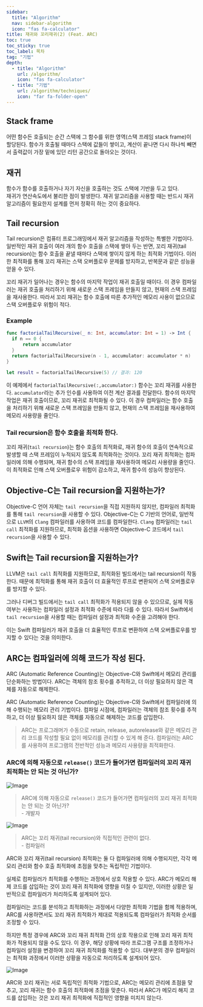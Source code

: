 ```yaml
---
sidebar:
  title: "Algorithm"
  nav: sidebar-algorithm
  icon: "fas fa-calculator"
title: 재귀와 꼬리재귀(2) (Feat. ARC)
toc: true
toc_sticky: true
toc_label: 목차
tag: "기법"
depth:
  - title: "Algorithm"
    url: /algorithm/
    icon: "fas fa-calculator"
  - title: "기법"
    url: /algorithm/techniques/
    icon: "far fa-folder-open"
---
```

## Stack frame
어떤 함수든 호출되는 순간 스택에 그 함수를 위한 영역(스택 프레임 stack frame)이 할당된다.
함수가 호출될 때마다 스택에 값들이 쌓이고, 계산이 끝나면 다시 하나씩 빼면서 출력값이 가장 밑에 있던 리턴 공간으로 돌아오는 것이다.   

## 재귀
함수가 함수를 호출하거나 자기 자신을 호출하는 것도 스택에 기반을 두고 있다.  
재귀가 연산속도에서 불리한 점이 발생한다.
재귀 알고리즘을 사용할 때는 반드시 재귀 알고리즘이 필요한지 설계를 먼저 정확히 하는 것이 중요하다.  

## Tail recursion
Tail recursion은 컴퓨터 프로그래밍에서 재귀 알고리즘을 작성하는 특별한 기법이다. 일반적인 재귀 호출이 여러 개의 함수 호출을 스택에 쌓아 두는 반면, 꼬리 재귀(tail recursion)는 함수 호출을 끝낼 때마다 스택에 쌓이지 않게 하는 최적화 기법이다. 이러한 최적화를 통해 꼬리 재귀는 스택 오버플로우 문제를 방지하고, 반복문과 같은 성능을 얻을 수 있다.

꼬리 재귀가 일어나는 경우는 함수의 마지막 작업이 재귀 호출일 때이다. 이 경우 컴파일러는 재귀 호출을 처리하기 위해 새로운 스택 프레임을 만들지 않고, 현재의 스택 프레임을 재사용한다. 따라서 꼬리 재귀는 함수 호출에 따른 추가적인 메모리 사용이 없으므로 스택 오버플로우 위험이 적다.

### Example
```swift
func factorialTailRecursive(_ n: Int, accumulator: Int = 1) -> Int {
  if n == 0 {
      return accumulator
  }
  return factorialTailRecursive(n - 1, accumulator: accumulator * n)
}

let result = factorialTailRecursive(5) // 결과: 120
```
이 예제에서 `factorialTailRecursive(:,accumulator:)` 함수는 꼬리 재귀를 사용한다. `accumulator`라는 추가 인수를 사용하여 이전 계산 결과를 전달한다. 함수의 마지막 작업은 재귀 호출이므로, 꼬리 재귀로 최적화될 수 있다. 이 경우 컴파일러는 함수 호출을 처리하기 위해 새로운 스택 프레임을 만들지 않고, 현재의 스택 프레임을 재사용하여 메모리 사용량을 줄인다.

### Tail recursion은 함수 호출을 최적화 한다.
꼬리 재귀(`tail recursion`)는 함수 호출의 최적화로, 재귀 함수의 호출이 연속적으로 발생할 때 스택 프레임이 누적되지 않도록 최적화하는 것이다. 꼬리 재귀 최적화는 컴파일러에 의해 수행되며, 재귀 함수의 스택 프레임을 재사용하여 메모리 사용량을 줄인다. 이 최적화로 인해 스택 오버플로우 위험이 감소하고, 재귀 함수의 성능이 향상된다.

## Objective-C는 Tail recursion을 지원하는가? 
Objective-C 언어 자체는 `tail recursion`을 직접 지원하지 않지만, 컴파일러 최적화를 통해 `tail recursion`을 사용할 수 있다. Objective-C는 C 기반의 언어로, 일반적으로 `LLVM`의 `Clang` 컴파일러를 사용하여 코드를 컴파일한다. `Clang` 컴파일러는 `tail call` 최적화를 지원하므로, 최적화 옵션을 사용하면 Objective-C 코드에서 `tail recursion`을 사용할 수 있다.

## Swift는 Tail recursion을 지원하는가?
LLVM은 `tail call` 최적화를 지원하므로, 최적화된 빌드에서는 tail recursion이 작동한다. 때문에 최적화를 통해 재귀 호출이 더 효율적인 루프로 변환되어 스택 오버플로우를 방지할 수 있다. 

그러나 디버그 빌드에서는 `tail call` 최적화가 적용되지 않을 수 있으므로, 실제 작동 여부는 사용하는 컴파일러 설정과 최적화 수준에 따라 다를 수 있다. 따라서 Swift에서 `tail recursion`을 사용할 때는 컴파일러 설정과 최적화 수준을 고려해야 한다.

이는 Swift 컴파일러가 재귀 호출을 더 효율적인 루프로 변환하여 스택 오버플로우를 방지할 수 있다는 것을 의미한다. 

## ARC는 컴파일러에 의해 코드가 작성 된다.
ARC (Automatic Reference Counting)는 Objective-C와 Swift에서 메모리 관리를 단순화하는 방법이다. ARC는 객체의 참조 횟수를 추적하고, 더 이상 필요하지 않은 객체를 자동으로 해제한다.

ARC (Automatic Reference Counting)는 Objective-C와 Swift에서 컴파일러에 의해 수행되는 메모리 관리 기법이다. 컴파일 시점에, 컴파일러는 객체의 참조 횟수를 추적하고, 더 이상 필요하지 않은 객체를 자동으로 해제하는 코드를 삽입한다.
>  ARC는 프로그래머가 수동으로 retain, release, autorelease와 같은 메모리 관리 코드를 작성할 필요 없이 메모리를 관리할 수 있게 해 준다. 컴파일러는 ARC를 사용하여 프로그램의 전반적인 성능과 메모리 사용량을 최적화한다.

### ARC에 의해 자동으로 `release()` 코드가 들어가면 컴파일러의 꼬리 재귀 최적화는 안 되는 것 아닌가?
![Image](https://drive.google.com/uc?export=view&id=1_UP9mSzcInwuIizN39iN_Y13CJP3P6E9)  
 > ARC에 의해 자동으로 `release()` 코드가 들어가면 컴파일러의 꼬리 재귀 최적화는 안 되는 것 아닌가?<br/>- 개발자





![Image](https://drive.google.com/uc?export=view&id=1mOkNTLqdPNVGqrjNXLzBGxP_hG3VCegK)  
> ARC는 꼬리 재귀(tail recursion)와 직접적인 관련이 없다.<br/>- 컴파일러

ARC와 꼬리 재귀(tail recursion) 최적화는 둘 다 컴파일러에 의해 수행되지만, 각각 메모리 관리와 함수 호출 최적화에 초점을 맞추는 독립적인 기법이다.

실제로 컴파일러가 최적화를 수행하는 과정에서 상호 작용할 수 있다. ARC가 메모리 해제 코드를 삽입하는 것이 꼬리 재귀 최적화에 영향을 미칠 수 있지만, 이러한 상황은 일반적으로 컴파일러가 처리하도록 설계되어 있다.

컴파일러는 코드를 분석하고 최적화하는 과정에서 다양한 최적화 기법을 함께 적용하며, ARC를 사용하면서도 꼬리 재귀 최적화가 제대로 적용되도록 컴파일러가 최적화 순서를 조정할 수 있다.

하지만 특정 경우에 ARC와 꼬리 재귀 최적화 간의 상호 작용으로 인해 꼬리 재귀 최적화가 적용되지 않을 수도 있다. 이 경우, 해당 상황에 따라 프로그램 구조를 조정하거나 컴파일러 설정을 변경하여 꼬리 재귀 최적화를 적용할 수 있다. 대부분의 경우 컴파일러는 최적화 과정에서 이러한 상황을 자동으로 처리하도록 설계되어 있다.

![Image](https://drive.google.com/uc?export=view&id=19BVE3AgbxFtFWJcoElU5KsVDWjAyKz5x)  

ARC와 꼬리 재귀는 서로 독립적인 최적화 기법으로, ARC는 메모리 관리에 초점을 맞추고, 꼬리 재귀는 함수 호출의 최적화에 초점을 맞춘다. 따라서 ARC가 메모리 해지 코드를 삽입하는 것은 꼬리 재귀 최적화에 직접적인 영향을 미치지 않는다.
